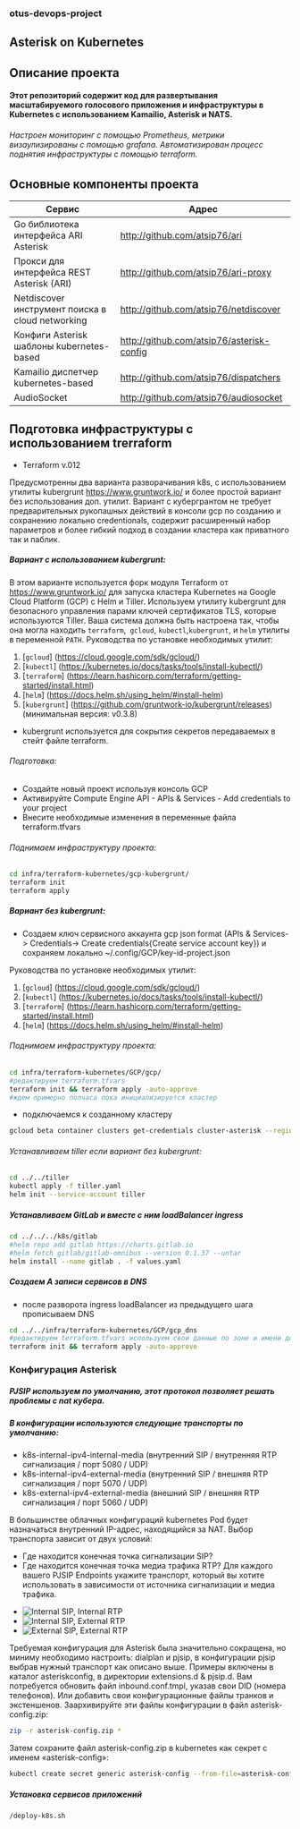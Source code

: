 ### otus-devops-project
## Asterisk on Kubernetes
## Описание проекта
#### Этот репозиторий содержит код для развертывания масштабируемого голосового приложения и инфраструктуры в Kubernetes с использованием Kamailio, Asterisk и NATS.
  ###### Настроен мониторинг с помощью Prometheus, метрики визаулизированы с помощью grafana. Автоматизирован процесс поднятия инфраструктуры с помощью terraform.

## Основные компоненты проекта
 | Сервис                                             | Адрес                                     |
 | -------------------------------------------------- | ----------------------------------------- |
 | Go библиотека интерфейса ARI Asterisk              | http://github.com/atsip76/ari             |
 | Прокси для интерфейса REST Asterisk (ARI)          | http://github.com/atsip76/ari-proxy       |
 | Netdiscover инструмент поиска в cloud networking   | http://github.com/atsip76/netdiscover     |
 | Конфиги Asterisk  шаблоны kubernetes-based         | http://github.com/atsip76/asterisk-config |
 | Kamailio диспетчер kubernetes-based                | http://github.com/atsip76/dispatchers     |
 | AudioSocket                                        | http://github.com/atsip76/audiosocket     |

## Подготовка инфраструктуры с использованием trerraform
* Terraform v.012

Предусмотренны два варианта разворачивания k8s, с использованием утилиты kubergrunt https://www.gruntwork.io/ и более простой вариант без использования доп. утилит. Вариант с кубергрантом не требует предварительных рукопашных действий в консоли gcp по созданию и сохранению локально credentionals, содержит расширенный набор параметров и более гибкий подход в создании кластера как приватного так и паблик. 
##### Вариант с использованием kubergrunt:
В этом варианте используется форк модуля Terraform от https://www.gruntwork.io/ для запуска кластера Kubernetes на Google Cloud Platform (GCP) с Helm и Tiller.
Используем утилиту kubergrunt для безопасного управления парами ключей сертификатов TLS, которые используются Tiller.
Ваша система должна быть настроена так, чтобы она могла находить `terraform`,` gcloud`, `kubectl`,`kubergrunt`, и `helm` утилиты в переменной `PATH`. 
Руководства по установке необходимых утилит:

1. [`gcloud`] (https://cloud.google.com/sdk/gcloud/)
2. [`kubectl`] (https://kubernetes.io/docs/tasks/tools/install-kubectl/)
3. [`terraform`] (https://learn.hashicorp.com/terraform/getting-started/install.html)
4. [`helm`] (https://docs.helm.sh/using_helm/#install-helm)
5. [`kubergrunt`] (https://github.com/gruntwork-io/kubergrunt/releases) (минимальная версия: v0.3.8)

* kubergrunt используется для сокрытия секретов передаваемых в стейт файле terraform.

###### Подготовка:
* Создайте новый проект используя консоль GCP
* Активируйте Compute Engine API - APIs & Services - Add credentials to your project
* Внесите необходимые изменения в переменные файла terraform.tfvars

###### Поднимаем инфраструктуру проекта:

```sh
cd infra/terraform-kubernetes/gcp-kubergrunt/
terraform init
terraform apply
```

##### Вариант без kubergrunt:
* Создаем ключ сервисного аккаунта gcp json format (APIs & Services-> Credentials-> Create credentials{Create service account key}) и сохраняем локально ~/.config/GCP/key-id-project.json

Руководства по установке необходимых утилит:
1. [`gcloud`] (https://cloud.google.com/sdk/gcloud/)
2. [`kubectl`] (https://kubernetes.io/docs/tasks/tools/install-kubectl/)
3. [`terraform`] (https://learn.hashicorp.com/terraform/getting-started/install.html)
4. [`helm`] (https://docs.helm.sh/using_helm/#install-helm)

###### Поднимаем инфраструктуру проекта:
```sh
cd infra/terraform-kubernetes/GCP/gcp/
#редактируем terraform.tfvars
terraform init && terraform apply -auto-approve
#ждем примерно полчаса пока инициализируется кластер
```
* подключаемся к созданному кластеру
```sh
gcloud beta container clusters get-credentials cluster-asterisk --region europe-west2 --project k8s-asterisk
```
###### Устанавливаем tiller если вариант без kubergrunt:
```sh
cd ../../tiller
kubectl apply -f tiller.yaml
helm init --service-account tiller
```
##### Устанавливаем GitLab и вместе с ним loadBalancer ingress
```sh
cd ../../../k8s/gitlab
#helm repo add gitlab https://charts.gitlab.io
#helm fetch gitlab/gitlab-omnibus --version 0.1.37 --untar
helm install --name gitlab . -f values.yaml
```
##### Создаем A записи сервисов в DNS
* после разворота ingress loadBalancer из предыдущего шага прописываем DNS 
```sh
cd ../../infra/terraform-kubernetes/GCP/gcp_dns
#редактируем terraform.tfvars используем свои данные по зоне и имени домена
terraform init && terraform apply -auto-approve
```

### Конфигурация Asterisk

##### PJSIP используем по умолчанию, этот протокол позволяет решать проблемы с nat кубера.
##### В конфигурации используются следующие транспорты по умолчанию:

* k8s-internal-ipv4-internal-media (внутренний SIP / внутренняя RTP сигнализация / порт 5080 / UDP)
* k8s-internal-ipv4-external-media (внутренний SIP / внешняя RTP сигнализация / порт 5070 / UDP)
* k8s-external-ipv4-external-media (внешний SIP / внешняя RTP сигнализация / порт 5060 / UDP)

В большинстве облачных конфигураций kubernetes Pod будет назначаться внутренний IP-адрес, находящийся за NAT.
Выбор транспорта зависит от двух условий:
* Где находится конечная точка сигнализации SIP?
* Где находится конечная точка медиа трафика RTP?
Для каждого вашего PJSIP Endpoints укажите транспорт, который вы хотите использовать в зависимости от источника сигнализации и медиа трафика.

- ![Internal SIP, Internal RTP](./img/pjsip-int-int.svg)
- ![Internal SIP, External RTP](./img/pjsip-int-ext.svg)
- ![External SIP, External RTP](./img/pjsip-ext-ext.svg)

Требуемая конфигурация для Asterisk была значительно сокращена, но миниму необходимо настроить: dialplan и pjsip, в конфигурации pjsip выбрав нужный транспорт как описано выше.
Примеры включены в каталог asteriskconfig, в директории extensions.d & pjsip.d.
Вам потребуется обновить файл inbound.conf.tmpl, указав свои DID (номера телефонов).
Или добавить свои конфигурационные файлы транков и экстеншенов.
Заархивируйте эти файлы конфигурации в файл asterisk-config.zip:
```sh
zip -r asterisk-config.zip *
```
Затем сохраните файл asterisk-config.zip в kubernetes как секрет с именем «asterisk-config»:
```sh
kubectl create secret generic asterisk-config --from-file=asterisk-config.zip
```
##### Установка сервисов приложений 
```sh
/deploy-k8s.sh
```
